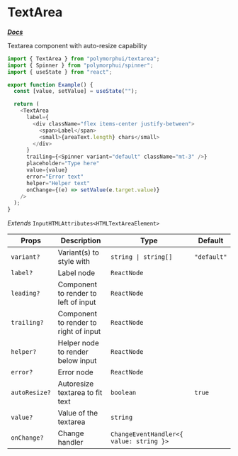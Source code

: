 # TextArea

[**_Docs_**](../README.md)

Textarea component with auto-resize capability

```typescript jsx
import { TextArea } from "polymorphui/textarea";
import { Spinner } from "polymorphui/spinner";
import { useState } from "react";

export function Example() {
  const [value, setValue] = useState("");

  return (
    <TextArea
      label={
        <div className="flex items-center justify-between">
          <span>Label</span>
          <small>{areaText.length} chars</small>
        </div>
      }
      trailing={<Spinner variant="default" className="mt-3" />}
      placeholder="Type here"
      value={value}
      error="Error text"
      helper="Helper text"
      onChange={(e) => setValue(e.target.value)}
    />
  );
}
```

_Extends_ `InputHTMLAttributes<HTMLTextAreaElement>`

| Props         | Description                           | Type                                    | Default     |
|---------------|---------------------------------------|-----------------------------------------|-------------|
| `variant?`    | Variant(s) to style with              | `string \| string[]`                    | `"default"` |
| `label?`      | Label node                            | `ReactNode`                             |             |
| `leading?`    | Component to render to left of input  | `ReactNode`                             |             |
| `trailing?`   | Component to render to right of input | `ReactNode`                             |             |
| `helper?`     | Helper node to render below input     | `ReactNode`                             |             |
| `error?`      | Error node                            | `ReactNode`                             |             |
| `autoResize?` | Autoresize textarea to fit text       | `boolean`                               | `true`      |
| `value?`      | Value of the textarea                 | `string`                                |             |
| `onChange?`   | Change handler                        | `ChangeEventHandler<{ value: string }>` |             |
